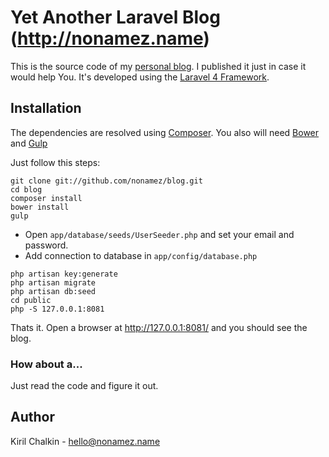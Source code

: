 # Yet Another Laravel Blog (http://nonamez.name)

This is the source code of my [personal blog](http://nonamez.name). I published it just in case it would help You. It's developed using the [Laravel 4 Framework](http://http://laravel.com/docs/4.2).

## Installation

The dependencies are resolved using [Composer](http://getcomposer.org/). You also will need [Bower](http://bower.io) and [Gulp](http://gulpjs.com)



Just follow this steps:

```
git clone git://github.com/nonamez/blog.git
cd blog
composer install
bower install
gulp
```
* Open `app/database/seeds/UserSeeder.php` and set your email and password.
* Add connection to database in `app/config/database.php`

```
php artisan key:generate
php artisan migrate
php artisan db:seed
cd public
php -S 127.0.0.1:8081
```
Thats it. Open a browser at http://127.0.0.1:8081/ and you should see the blog.

### How about a...
Just read the code and figure it out.

## Author

Kiril Chalkin - <hello@nonamez.name>
